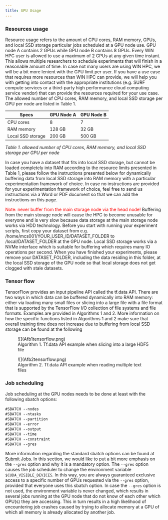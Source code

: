 ```yaml
---
title: GPU Usage
---
```


### Resources usage

Resource usage refers to the amount of CPU cores, RAM memory, GPUs, and
local SSD storage particular jobs scheduled at a GPU node use. GPU node
A contains 2 GPUs while GPU node B contains 8 GPUs. Every WIN HPC user
is allowed to use a maximum of 2 GPUs at any given time instant. This
allows multiple researchers to schedule experiments that will finish in
a reasonable amount of time. In case not many users are using WIN HPC,
we will be a bit more lenient with the GPU limit per user. If you have a
use case that requires more resources than WIN HPC can provide, we will
help you with getting into contact with the appropriate institutions
(e.g. SURF compute services or a third-party high performance cloud
computing service vendor) that can provide the resources required for
your use case. The allowed number of CPU cores, RAM memory, and local
SSD storage per GPU per node are listed in Table 1.

| Specs             | GPU Node A | GPU Node B |
|-------------------|------------|------------|
| CPU cores         | 8          | 7          |
| RAM memory        | 128 GB     | 32 GB      |
| Local SSD storage | 200 GB     | 500 GB     |

*Table 1. allowed number of CPU cores, RAM memory, and local SSD storage
per GPU per node*

In case you have a dataset that fits into local SSD storage, but cannot
be loaded completely into RAM according to the resource limits presented
in Table 1, please follow the instructions presented below for
dynamically buffering data from local SSD storage into RAM memory with a
particular experimentation framework of choice. In case no instructions
are provided for your experimentation framework of choice, feel free to
send us instructions via a Word or PDF document so that we can add the
instructions on this page.

<span style="color:red">Note: never buffer from the main storage node
via the head node!</span> Buffering from the main storage node will
cause the HPC to become unusable for everyone and is very slow because
data storage at the main storage node works via HDD technology. Before
you start with running your experiment scripts, first copy your dataset
from e.g. /home/mcs001/YOUR_USER_ID/DATASET_FOLDER to
/local/DATASET_FOLDER at the GPU node. Local SSD storage works via a
NVMe interface which is suitable for buffering which requires many IO
operations per second. When you have finished your experiments, please
remove your DATASET_FOLDER, including the data residing in this folder,
at the local SSD storage of the GPU node so that local storage does not
get clogged with stale datasets.

### Tensor flow

TensorFlow provides an input pipeline API called the tf.data API. There
are two ways in which data can be buffered dynamically into RAM memory:
either via loading many small files or slicing into a large file with a
file format that is supported by the TensorFlow I/O collection of file
systems and file formats. Examples are provided in Algorithms 1 and 2.
More information on how the specific functions listed in Algorithms 1
and 2 make sure that overall training time does not increase due to
buffering from local SSD storage can be found at the following

<figure markdown>
  ![](Afb1tensorflow.png)
  <figcaption>Algorithm 1. Tf.data API example when slicing into a large HDF5 file</figcaption>
</figure>

<figure markdown>
  ![](Afb2tensorflow.png)
  <figcaption>Algorithm 2. Tf.data API example when reading multiple text files</figcaption>
</figure>

### Job scheduling

Job scheduling at the GPU nodes needs to be done at least with the
following sbatch options:

```
#SBATCH --nodes
#SBATCH --ntasks
#SBATCH --partition
#SBATCH --error
#SBATCH --output
#SBATCH --time
#SBATCH --constraint
#SBATCH --gres
```

More information regarding the standard sbatch options can be found at
[Submit Jobs](../../steps/jobs/index.md). In this section,
we would like to put a bit more emphasis on the `--gres` option and why
it is a mandatory option. The `--gres` option causes the job scheduler
to change the environment variable `$CUDA_VISIBLE_DEVICES`. In this way,
you are always guaranteed exclusive access to a specific number of GPUs
requested via the `--gres` option, provided that everyone uses this
sbatch option. In case the `--gres` option is not used, the environment
variable is never changed, which results in several jobs running at the
GPU node that do not know of each other which GPU(s) they are accessing.
This in turn results in a high likelihood of encountering job crashes
caused by trying to allocate memory at a GPU of which all memory is
already allocated by another job.
